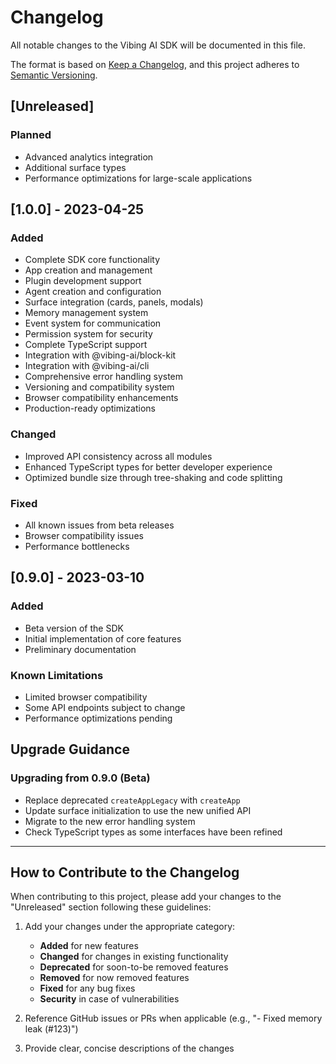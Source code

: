 # Changelog

All notable changes to the Vibing AI SDK will be documented in this file.

The format is based on [Keep a Changelog](https://keepachangelog.com/en/1.0.0/),
and this project adheres to [Semantic Versioning](https://semver.org/spec/v2.0.0.html).

## [Unreleased]

### Planned
- Advanced analytics integration
- Additional surface types
- Performance optimizations for large-scale applications

## [1.0.0] - 2023-04-25

### Added
- Complete SDK core functionality
- App creation and management
- Plugin development support
- Agent creation and configuration
- Surface integration (cards, panels, modals)
- Memory management system
- Event system for communication
- Permission system for security
- Complete TypeScript support
- Integration with @vibing-ai/block-kit
- Integration with @vibing-ai/cli
- Comprehensive error handling system
- Versioning and compatibility system
- Browser compatibility enhancements
- Production-ready optimizations

### Changed
- Improved API consistency across all modules
- Enhanced TypeScript types for better developer experience
- Optimized bundle size through tree-shaking and code splitting

### Fixed
- All known issues from beta releases
- Browser compatibility issues
- Performance bottlenecks

## [0.9.0] - 2023-03-10

### Added
- Beta version of the SDK
- Initial implementation of core features
- Preliminary documentation

### Known Limitations
- Limited browser compatibility
- Some API endpoints subject to change
- Performance optimizations pending

## Upgrade Guidance

### Upgrading from 0.9.0 (Beta)
- Replace deprecated `createAppLegacy` with `createApp`
- Update surface initialization to use the new unified API
- Migrate to the new error handling system
- Check TypeScript types as some interfaces have been refined

---

## How to Contribute to the Changelog

When contributing to this project, please add your changes to the "Unreleased" section following these guidelines:

1. Add your changes under the appropriate category:
   - **Added** for new features
   - **Changed** for changes in existing functionality
   - **Deprecated** for soon-to-be removed features
   - **Removed** for now removed features
   - **Fixed** for any bug fixes
   - **Security** in case of vulnerabilities

2. Reference GitHub issues or PRs when applicable (e.g., "- Fixed memory leak (#123)")

3. Provide clear, concise descriptions of the changes 